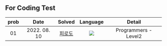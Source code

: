 ## For Coding Test

  
| prob |   Date   | Solved | Language | Detail |
| :---: | :----------: | :---------------: | :---: | :---: |
| 01 | 2022. 08. 10 | [피로도](https://github.com/sey2/CodingTest/blob/master/programmers/Stamina.java) |<img src="https://img.shields.io/badge/java-007396?style=for-the-badge&logo=java&logoColor=white"> | Programmers - Level2 |

